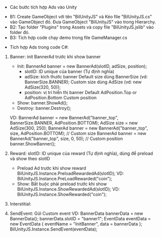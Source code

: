 * Các bước tích hợp Ads vào Unity
- B1:
    Create GameObject với tên "BilUnityJS" và Kéo file "BilUnityJS.cs" vào GameObject đó.
    Đưa GameObject "BilUnityJS" vào trong Hierarchy.
- B2:
    Tạo folder "Plugins" trong Assets và copy file "BilUnityJS.jslib" vào folder đó.
- B3: 
    Tích hợp code chạy demo trong file GameManager.cs


* Tích hợp Ads trong code C#:
1. Banner: init BannerAd trước khi show banner
    - Init: BannerAd banner = new BannerAd(slotID, adSize, position);
        + slotID: ID unique của banner (Tự định nghĩa)
        + adSize: kích thước banner
            Default size dùng BannerSize (vd: BannerSize.BANNER);
            Custom size dùng AdSize (vd: new AdSize(320, 50));
        + position: vị trí hiển thị banner
            Default AdPosition.Top or AdPosition.Bottom Custom position
    - Show: banner.ShowAd();
    - Destroy: banner.Destroy();

    VD:
        BannerAd banner = new BannerAd("banner_top", BannerSize.BANNER, AdPosition.BOTTOM);
        AdSize size = new AdSize(300, 250);
        BannerAd banner = new BannerAd("banner_top", size, AdPosition.BOTTOM); // Custom size
        BannerAd banner = new BannerAd("banner_top", size, 0, 50); // Custom position
        banner.ShowBanner();

2. Reward: 
    slotID: ID unique của reward (Tự định nghĩa), dùng để preload và show theo slotID

    - Preload Ad trước khi show reward
        BilUnityJS.Instance.PreloadRewardedAd(slotID);
            VD: BilUnityJS.Instance.PreLoadRewarded("coin");
    - Show: Bắt buộc phải preload trước khi show
        BilUnityJS.Instance.ShowRewardedAd(slotID);
            VD: BilUnityJS.Instance.ShowRewarded("coin");

3. Interstitial:


4. SendEvent: Gửi Custom event
    VD:
        BannerData bannerData = new BannerData();
        bannerData.slotID = "banner1";
        EventData<BannerData> eventData = new EventData<BannerData>
        {
            eventName = "InitBanner",
            data = bannerData
        };
        BilUnityJS.Instance.SendEvent(eventData);